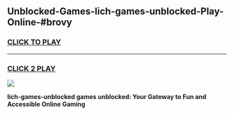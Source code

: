
## Unblocked-Games-lich-games-unblocked-Play-Online-#brovy
<h3>
<a href="https://premium.freeplayer.one?title=lich-games-unblocked&ref=27F">CLICK TO PLAY</a></h3>
<hr>

<h3>
<a href="https://premium.freeplayer.one?title=lich-games-unblocked&ref=27F">CLICK 2 PLAY</a>
  
</h3>

<a href="https://premium.freeplayer.one?title=lich-games-unblocked&ref=27F"><img src="https://clearcache.store/games.png"></a>


**lich-games-unblocked games unblocked: Your Gateway to Fun and Accessible Online Gaming**
